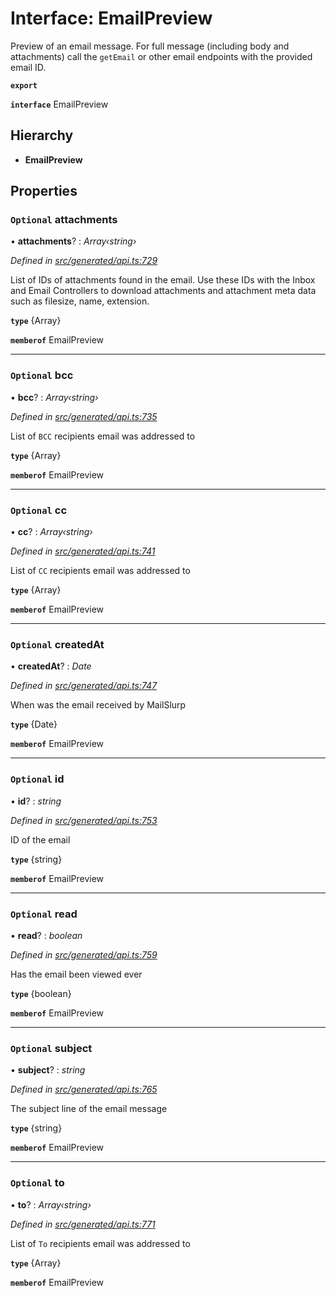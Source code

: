 # Interface: EmailPreview

Preview of an email message. For full message (including body and attachments) call the `getEmail` or other email endpoints with the provided email ID.

**`export`** 

**`interface`** EmailPreview

## Hierarchy

* **EmailPreview**

## Properties

### `Optional` attachments

• **attachments**? : *Array‹string›*

*Defined in [src/generated/api.ts:729](https://github.com/mailslurp/mailslurp-client-ts-js/blob/507ad2d/src/generated/api.ts#L729)*

List of IDs of attachments found in the email. Use these IDs with the Inbox and Email Controllers to download attachments and attachment meta data such as filesize, name, extension.

**`type`** {Array<string>}

**`memberof`** EmailPreview

___

### `Optional` bcc

• **bcc**? : *Array‹string›*

*Defined in [src/generated/api.ts:735](https://github.com/mailslurp/mailslurp-client-ts-js/blob/507ad2d/src/generated/api.ts#L735)*

List of `BCC` recipients email was addressed to

**`type`** {Array<string>}

**`memberof`** EmailPreview

___

### `Optional` cc

• **cc**? : *Array‹string›*

*Defined in [src/generated/api.ts:741](https://github.com/mailslurp/mailslurp-client-ts-js/blob/507ad2d/src/generated/api.ts#L741)*

List of `CC` recipients email was addressed to

**`type`** {Array<string>}

**`memberof`** EmailPreview

___

### `Optional` createdAt

• **createdAt**? : *Date*

*Defined in [src/generated/api.ts:747](https://github.com/mailslurp/mailslurp-client-ts-js/blob/507ad2d/src/generated/api.ts#L747)*

When was the email received by MailSlurp

**`type`** {Date}

**`memberof`** EmailPreview

___

### `Optional` id

• **id**? : *string*

*Defined in [src/generated/api.ts:753](https://github.com/mailslurp/mailslurp-client-ts-js/blob/507ad2d/src/generated/api.ts#L753)*

ID of the email

**`type`** {string}

**`memberof`** EmailPreview

___

### `Optional` read

• **read**? : *boolean*

*Defined in [src/generated/api.ts:759](https://github.com/mailslurp/mailslurp-client-ts-js/blob/507ad2d/src/generated/api.ts#L759)*

Has the email been viewed ever

**`type`** {boolean}

**`memberof`** EmailPreview

___

### `Optional` subject

• **subject**? : *string*

*Defined in [src/generated/api.ts:765](https://github.com/mailslurp/mailslurp-client-ts-js/blob/507ad2d/src/generated/api.ts#L765)*

The subject line of the email message

**`type`** {string}

**`memberof`** EmailPreview

___

### `Optional` to

• **to**? : *Array‹string›*

*Defined in [src/generated/api.ts:771](https://github.com/mailslurp/mailslurp-client-ts-js/blob/507ad2d/src/generated/api.ts#L771)*

List of `To` recipients email was addressed to

**`type`** {Array<string>}

**`memberof`** EmailPreview

